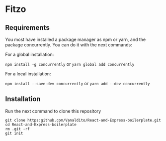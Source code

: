 # Fitzo


## Requirements

You most have installed a package manager as npm or yarn, and the package concurrently.
You can do it with the next commands:

For a global installation:

```npm install -g concurrently```
or
```yarn global add concurrently```

For a local installation:

```npm install --save-dev concurrently```
or
```yarn add --dev concurrently```

## Installation

Run the next command to clone this repository

```
git clone https:github.com/Vanaldito/React-and-Express-boilerplate.git
cd React-and-Express-boilerplate
rm .git -rf
git init
```
